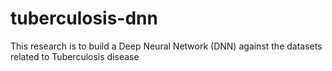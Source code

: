 # tuberculosis-dnn
This research is to build a Deep Neural Network (DNN) against the datasets related to Tuberculosis disease
